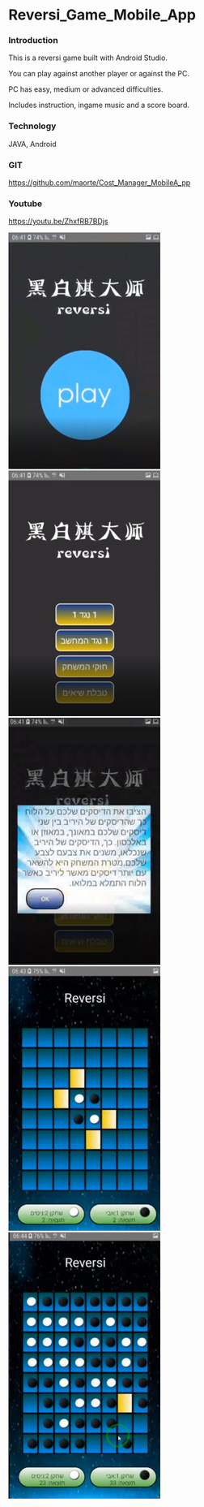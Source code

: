 # Reversi_Game_Mobile_App

### Introduction<br>
This is a reversi game built with Android Studio. <br>

You can play against another player or against the PC.<br>

PC has easy, medium or advanced difficulties. <br> 

Includes instruction, ingame music and a score board. <br>


### Technology 
JAVA, Android

### GIT
https://github.com/maorte/Cost_Manager_MobileA_pp

### Youtube
https://youtu.be/ZhxfRB7BDjs


<img src="images/opening.PNG"  width="300">  <br>
<img src="images/main.PNG"  width="300">  <br>
<img src="images/explain.PNG"  width="300">  <br>
<img src="images/ingame1.PNG"  width="300">  <br>
<img src="images/ingame2.PNG"  width="300">  <br>
